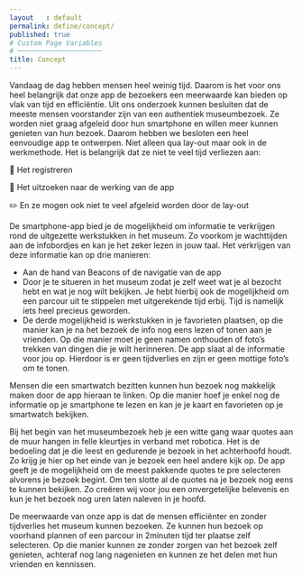 ```yaml
---
layout   : default
permalink: define/concept/
published: true
# Custom Page Variables
# ─────────────────────
title: Concept
---
```


Vandaag de dag hebben mensen heel weinig tijd. Daarom is het voor ons heel belangrijk dat onze app de bezoekers een meerwaarde kan bieden op vlak van tijd en efficiëntie. Uit ons onderzoek kunnen besluiten dat de meeste mensen voorstander zijn van een authentiek museumbezoek. Ze worden niet graag afgeleid door hun smartphone en willen meer kunnen genieten van hun bezoek. Daarom hebben we besloten een heel eenvoudige app te ontwerpen. Niet alleen qua lay-out maar ook in de werkmethode. Het is belangrijk dat ze niet te veel tijd verliezen aan:

:bust_in_silhouette: Het registreren

:iphone: Het uitzoeken naar de werking van de app

:pencil2: En ze mogen ook niet te veel afgeleid worden door de lay-out

De smartphone-app bied je de mogelijkheid om informatie te verkrijgen rond de uitgezette werkstukken in het museum. Zo voorkom je wachttijden aan de infobordjes en kan je het zeker lezen in jouw taal. Het verkrijgen van deze informatie kan op drie manieren:

* Aan de hand van Beacons of de navigatie van de app
* Door je te situeren in het museum zodat je zelf weet wat je al bezocht hebt en wat je nog wilt bekijken. Je hebt hierbij ook de mogelijkheid om een parcour uit te stippelen met uitgerekende tijd erbij. Tijd is namelijk iets heel precieus geworden.
* De derde mogelijkheid is werkstukken in je favorieten plaatsen, op die manier kan je na het bezoek de info nog eens lezen of tonen aan je vrienden. Op die manier moet je geen namen onthouden of foto’s trekken van dingen die je wilt herinneren. De app slaat al de informatie voor jou op. Hierdoor is er geen tijdverlies en zijn er geen mottige foto’s om te tonen.

Mensen die een smartwatch bezitten kunnen hun bezoek nog makkelijk maken door de app hieraan te linken. Op die manier hoef je enkel nog de informatie op je smartphone te lezen en kan je je kaart en favorieten op je smartwatch bekijken.

Bij het begin van het museumbezoek heb je een witte gang waar quotes aan de muur hangen in felle kleurtjes in verband met robotica. Het is de bedoeling dat je die leest en gedurende je bezoek in het achterhoofd houdt. Zo krijg je hier op het einde van je bezoek een heel andere kijk op. De app geeft je de mogelijkheid om de meest pakkende quotes te pre selecteren alvorens je bezoek begint. Om ten slotte al de quotes na je bezoek nog eens te kunnen bekijken. Zo creëren wij voor jou een onvergetelijke belevenis en kun je het bezoek nog uren laten naleven in je hoofd.

De meerwaarde van onze app is dat de mensen efficiënter en zonder tijdverlies het museum kunnen bezoeken. Ze kunnen hun bezoek op voorhand plannen of een parcour in 2minuten tijd ter plaatse zelf selecteren. Op die manier kunnen ze zonder zorgen van het bezoek zelf genieten, achteraf nog lang nagenieten en kunnen ze het delen met hun vrienden en kennissen.